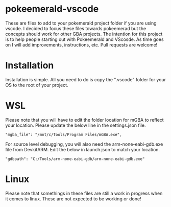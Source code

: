 # pokeemerald-vscode
These are files to add to your pokemerald project folder if you are using vscode. I decided to focus these files towards pokeemerad but the concepts should work for other GBA projects. The intention for this project is to help people starting out with Pokeemerald and VScosde. As time goes on I will add improvements, instructions, etc. Pull requests are welcome!

# Installation

Installation is simple. All you need to do is copy the ".vscode" folder for your OS to the root of your project.

# WSL

Please note that you will have to edit the folder location for mGBA to reflect your location. Please update the below line in the settings.json file.


```
"mgba_file": "/mnt/c/Tools/Program Files/mGBA.exe",
```

For source level debugging, you will also need the arm-none-eabi-gdb.exe file from DevkitARM. Edit the below in launch.json to match your location.

```
"gdbpath": "C:/Tools/arm-none-eabi-gdb/arm-none-eabi-gdb.exe"
```

# Linux

<div class="text-red">
Please note that somethings in these files are still a work in progress when it comes to linux. These are not expected to be working or done!
</div>
